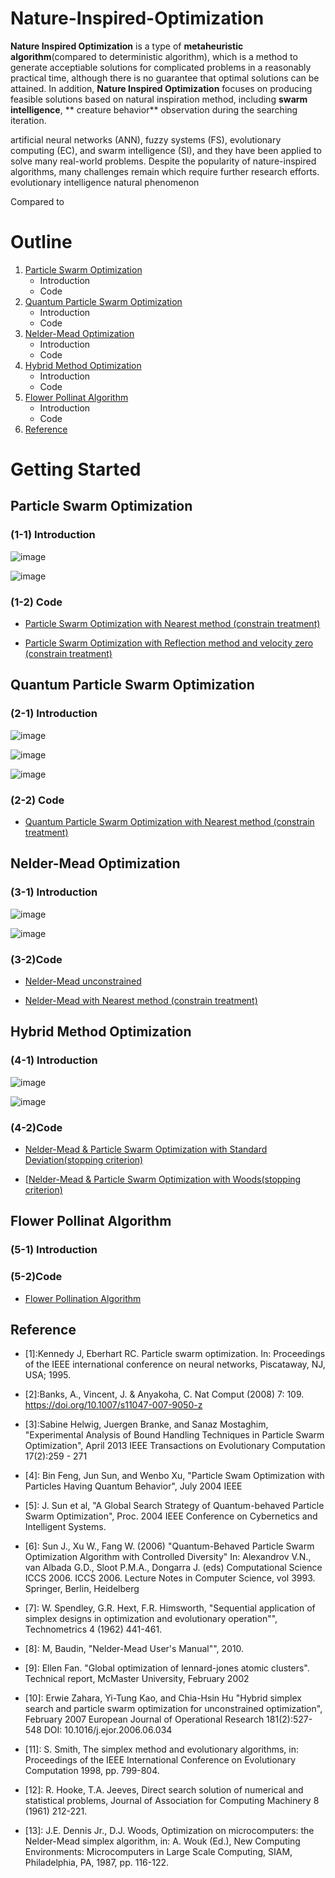 # Nature-Inspired-Optimization

**Nature Inspired Optimization** is a type of **metaheuristic algorithm**(compared to deterministic algorithm), which is a method to generate acceptiable solutions for complicated problems in a reasonably practical time, although there is no guarantee that optimal solutions can be attained. In addition, **Nature Inspired Optimization** focuses on producing feasible solutions based on natural inspiration method, including **swarm intelligence**, ** creature behavior**  observation during the searching iteration.

artificial neural networks (ANN), fuzzy systems (FS), evolutionary computing (EC), and swarm intelligence (SI), and they have been applied to solve many real-world problems. Despite the popularity of nature-inspired algorithms, many challenges remain which require further research efforts.
evolutionary intelligence natural phenomenon

Compared to 


<!-- Outline -->
# Outline

1. [Particle Swarm Optimization](#Particle-Swarm-Optimization)
   + Introduction
   + Code
2. [Quantum Particle Swarm Optimization](#Quantum-Particle-Swarm-Optimization)
   + Introduction
   + Code
3. [Nelder-Mead Optimization](#Nelder-Mead-Optimization)
   + Introduction
   + Code
4. [Hybrid Method Optimization](Hybrid-Method-Optimization)
   + Introduction
   + Code
5. [Flower Pollinat Algorithm](#Flower-Pollinat-Algorithm)
   + Introduction
   + Code
6. [Reference](#Reference)


<!-- GETTING STARTED -->
# Getting Started

## Particle Swarm Optimization

### (1-1) Introduction

![image](https://github.com/yuting1214/Nature-Inspired-Optimization/blob/master/graphic/PSO1.jpg)

![image](https://github.com/yuting1214/Nature-Inspired-Optimization/blob/master/graphic/PSO2.jpg)

### (1-2) Code

* [Particle Swarm Optimization with Nearest method (constrain treatment)](https://github.com/yuting1214/Nature-Inspired-Optimization/blob/master/code/SPSO_final_version.R)

* [Particle Swarm Optimization with Reflection method and velocity zero (constrain treatment)](https://github.com/yuting1214/Nature-Inspired-Optimization/blob/master/code/RZPSO_final_version.R)

## Quantum Particle Swarm Optimization

### (2-1) Introduction

![image](https://github.com/yuting1214/Nature-Inspired-Optimization/blob/master/graphic/QPSO1.jpg)

![image](https://github.com/yuting1214/Nature-Inspired-Optimization/blob/master/graphic/QPSO2.jpg)

![image](https://github.com/yuting1214/Nature-Inspired-Optimization/blob/master/graphic/QPSO3.jpg)

### (2-2) Code

* [Quantum Particle Swarm Optimization with Nearest method (constrain treatment)](https://github.com/yuting1214/Nature-Inspired-Optimization/blob/master/code/QPSO_final_version.R)

## Nelder-Mead Optimization
### (3-1) Introduction

![image](https://github.com/yuting1214/Nature-Inspired-Optimization/blob/master/graphic/NM1.jpg)

![image](https://github.com/yuting1214/Nature-Inspired-Optimization/blob/master/graphic/NM2.jpg)

### (3-2)Code

* [Nelder-Mead unconstrained](https://github.com/yuting1214/Nature-Inspired-Optimization/blob/master/code/NM_final_version.R)
 
* [Nelder-Mead with Nearest method (constrain treatment)](https://github.com/yuting1214/Nature-Inspired-Optimization/blob/master/code/NM_final_bound.R)

##  Hybrid Method Optimization
### (4-1) Introduction

![image](https://github.com/yuting1214/Nature-Inspired-Optimization/blob/master/graphic/NMPSO1.jpg)

![image](https://github.com/yuting1214/Nature-Inspired-Optimization/blob/master/graphic/NMPSO2.jpg)

### (4-2)Code

* [Nelder-Mead & Particle Swarm Optimization with Standard Deviation(stopping criterion)](https://github.com/yuting1214/Nature-Inspired-Optimization/blob/master/code/NM_PSO_sd.R)

* [[Nelder-Mead & Particle Swarm Optimization with Woods(stopping criterion)](https://github.com/yuting1214/Nature-Inspired-Optimization/blob/master/code/NM_PSO_Woods.R)

## Flower Pollinat Algorithm
### (5-1) Introduction
### (5-2)Code

* [Flower Pollination Algorithm](https://github.com/yuting1214/Nature-Inspired-Optimization/blob/master/code/FPA.R)

## Reference

 - [1]:Kennedy J, Eberhart RC. Particle swarm optimization. In: Proceedings of the IEEE international conference on neural networks, Piscataway, NJ, USA; 1995.

 - [2]:Banks, A., Vincent, J. & Anyakoha, C. Nat Comput (2008) 7: 109. https://doi.org/10.1007/s11047-007-9050-z

 - [3]:Sabine Helwig, Juergen Branke, and Sanaz Mostaghim, "Experimental Analysis of Bound Handling Techniques in Particle Swarm Optimization", April 2013 IEEE Transactions on Evolutionary Computation 17(2):259 - 271

 - [4]: Bin Feng, Jun Sun, and Wenbo Xu, "Particle Swam Optimization with Particles Having Quantum Behavior", July 2004 IEEE

 - [5]: J. Sun et al, "A Global Search Strategy of Quantum-behaved Particle Swarm Optimization", Proc. 2004 IEEE Conference on Cybernetics and Intelligent Systems.

 - [6]: Sun J., Xu W., Fang W. (2006) "Quantum-Behaved Particle Swarm Optimization Algorithm with Controlled Diversity" In: Alexandrov V.N., van Albada G.D., Sloot P.M.A., Dongarra J. (eds) Computational Science ICCS 2006. ICCS 2006. Lecture Notes in Computer Science, vol 3993. Springer, Berlin, Heidelberg

 - [7]: W. Spendley, G.R. Hext, F.R. Himsworth, "Sequential application of simplex designs in optimization and evolutionary operation"", Technometrics 4 (1962) 441-461.

 - [8]: M, Baudin, "Nelder-Mead User's Manual"", 2010.

 - [9]: Ellen Fan. "Global optimization of lennard-jones atomic clusters". Technical report, McMaster University, February 2002

 - [10]: Erwie Zahara, Yi-Tung Kao, and Chia-Hsin Hu "Hybrid simplex search and particle swarm optimization for unconstrained optimization", February 2007 European Journal of Operational Research 181(2):527-548 DOI: 10.1016/j.ejor.2006.06.034

 - [11]: S. Smith, The simplex method and evolutionary algorithms, in: Proceedings of the IEEE International Conference on Evolutionary Computation 1998, pp. 799-804.

 - [12]: R. Hooke, T.A. Jeeves, Direct search solution of numerical and statistical problems, Journal of Association for Computing Machinery 8 (1961) 212-221.

 - [13]: J.E. Dennis Jr., D.J. Woods, Optimization on microcomputers: the  Nelder-Mead simplex algorithm, in: A. Wouk (Ed.), New Computing Environments: Microcomputers in Large Scale Computing, SIAM, Philadelphia, PA, 1987, pp. 116-122.
